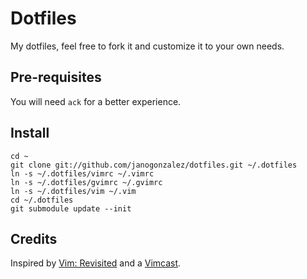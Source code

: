 # Dotfiles

My dotfiles, feel free to fork it and customize it to your own needs.

## Pre-requisites

You will need `ack` for a better experience.

## Install

    cd ~
    git clone git://github.com/janogonzalez/dotfiles.git ~/.dotfiles
    ln -s ~/.dotfiles/vimrc ~/.vimrc
    ln -s ~/.dotfiles/gvimrc ~/.gvimrc
    ln -s ~/.dotfiles/vim ~/.vim
    cd ~/.dotfiles
    git submodule update --init

## Credits

Inspired by [Vim: Revisited](http://mislav.uniqpath.com/2011/12/vim-revisited/) and a
[Vimcast](http://vimcasts.org/episodes/synchronizing-plugins-with-git-submodules-and-pathogen/).
